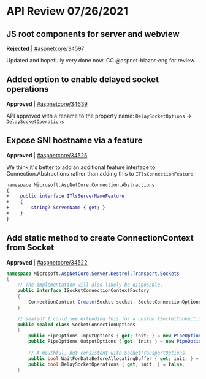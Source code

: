 # API Review 07/26/2021

## JS root components for server and webview

**Rejected** | [#aspnetcore/34597](https://github.com/dotnet/aspnetcore/pull/34597#issuecomment-886507576)

Updated and hopefully very done now. CC @aspnet-blazor-eng for review.
## Added option to enable delayed socket operations

**Approved** | [#aspnetcore/34639](https://github.com/dotnet/aspnetcore/pull/34639#issuecomment-886897977)

API approved with a rename to the property name: `DelaySocketOptions` -> `DelaySocketOperations`


## Expose SNI hostname via a feature

**Approved** | [#aspnetcore/34525](https://github.com/dotnet/aspnetcore/issues/34525#issuecomment-886900757)

We think it's better to add an additional feature interface to Connection.Abstractions rather than adding this to `ITlsConnectionFeature`:

```diff
namespace Microsoft.AspNetCore.Connection.Abstractions
{
+    public interface ITlsServerNameFeature
+    {
+        string? ServerName { get; }
+    }
}
```
## Add static method to create ConnectionContext from Socket

**Approved** | [#aspnetcore/34522](https://github.com/dotnet/aspnetcore/issues/34522#issuecomment-886918623)

```csharp
namespace Microsoft.AspNetCore.Server.Kestrel.Transport.Sockets
{
    // The implementation will also likely be disposable.
    public interface ISocketConnectionContextFactory
    {
        ConnectionContext Create(Socket socket, SocketConnectionOptions options);
    }

    // sealed? I could see extending this for a custom ISocketConnectionContextFactory.
    public sealed class SocketConnectionOptions
    {
        public PipeOptions InputOptions { get; init; } = new PipeOptions();
        public PipeOptions OutputOptions { get; init; } = new PipeOptions();
        
        // A mouthful, but consistent with SocketTransportOptions.
        public bool WaitForDataBeforeAllocatingBuffer { get; init; } = true;
        public bool DelaySocketOperations { get; init; } = false;
    }
```

